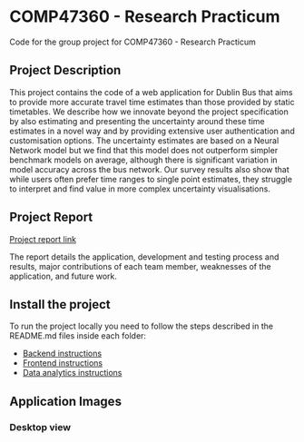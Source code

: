 # COMP47360 - Research Practicum

Code for the group project for COMP47360 - Research Practicum

## Project Description

This project contains the code of a web application for Dublin Bus that aims to provide
more accurate travel time estimates than those provided by static timetables. We describe how
we innovate beyond the project specification by also estimating and presenting the uncertainty
around these time estimates in a novel way and by providing extensive user authentication and
customisation options. The uncertainty estimates are based on a Neural Network model but we
find that this model does not outperform simpler benchmark models on average, although there is
significant variation in model accuracy across the bus network. Our survey results also show that
while users often prefer time ranges to single point estimates, they struggle to interpret and find
value in more complex uncertainty visualisations. 

## Project Report

[Project report link](report/COMP47360__Team_13_Group_Report.pdf)

The report details the application, development
and testing process and results, major contributions of each team member, weaknesses of the
application, and future work.

## Install the project

To run the project locally you need to follow the steps described in the README.md files inside each folder:

- [Backend instructions](backend/README.md)
- [Frontend instructions](frontend/README.md)
- [Data analytics instructions](data_analytics/README.md)

## Application Images

### Desktop view

[](report/images/desktop-view.png)